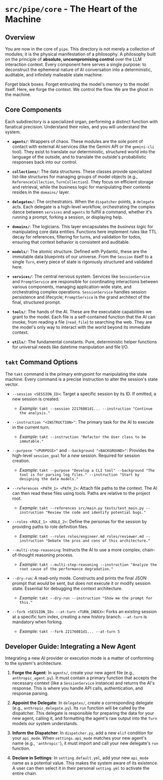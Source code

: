 # `src/pipe/core` - The Heart of the Machine

## Overview

You are now in the core of `pipe`. This directory is not merely a collection of modules; it is the physical manifestation of a philosophy. A philosophy built on the principle of **absolute, uncompromising control** over the LLM interaction context. Every component here serves a single purpose: to deconstruct the ephemeral nature of AI conversation into a deterministic, auditable, and infinitely malleable state machine.

Forget black boxes. Forget entrusting the model's memory to the model itself. Here, we forge the context. We control the flow. We are the ghost in the machine.

## Core Components

Each subdirectory is a specialized organ, performing a distinct function with fanatical precision. Understand their roles, and you will understand the system.

-   **`agents/`**: Wrappers of chaos. These modules are the sole point of contact with external AI services (like the Gemini API or the `gemini-cli` tool). They exist to translate our deterministic, structured world into the language of the outside, and to translate the outside's probabilistic responses back into our control.

-   **`collections/`**: The data structures. These classes provide specialized list-like structures for managing groups of model objects (e.g., `ReferenceCollection`, `TurnCollection`). They focus on efficient storage and retrieval, while the business logic for manipulating their contents resides in the `domains/` layer.

-   **`delegates/`**: The orchestrators. When the `dispatcher` points, a `delegate` acts. Each delegate is a high-level workflow, orchestrating the complex dance between `services` and `agents` to fulfill a command, whether it's running a prompt, forking a session, or displaying help.

-   **`domains/`**: The logicians. This layer encapsulates the *business logic* for manipulating core data entities. Functions here implement rules like TTL decay for references, filtering for turns, and validation for todos, ensuring that context behavior is consistent and auditable.

-   **`models/`**: The atomic structure. Defined with Pydantic, these are the immutable data blueprints of our universe. From the `Session` itself to a single `Turn`, every piece of state is rigorously structured and validated here.

-   **`services/`**: The central nervous system. Services like `SessionService` and `PromptService` are responsible for coordinating interactions between various components, managing application-wide state, and orchestrating complex operations. `SessionService` handles session persistence and lifecycle; `PromptService` is the grand architect of the final, structured prompt.

-   **`tools/`**: The hands of the AI. These are the executable capabilities we grant to the model. Each file is a self-contained function that the AI can invoke, from reading a file (`read_file`) to searching the web. They are the model's only way to interact with the world beyond its immediate context.

-   **`utils/`**: The fundamental constants. Pure, deterministic helper functions for universal needs like datetime manipulation and file I/O.

## `takt` Command Options

The `takt` command is the primary entrypoint for manipulating the state machine. Every command is a precise instruction to alter the session's state vector.

-   `--session <SESSION_ID>`: Target a specific session by its ID. If omitted, a new session is created.
    -   *Example*: `takt --session 22176081d1... --instruction "Continue the analysis."`

-   `--instruction "<INSTRUCTION>"`: The primary task for the AI to execute in the current turn.
    -   *Example*: `takt --instruction "Refactor the User class to be immutable."`

-   `--purpose "<PURPOSE>"` and `--background "<BACKGROUND>"`: Provides the high-level `session_goal` for a *new* session. Required for session creation.
    -   *Example*: `takt --purpose "Develop a CLI tool" --background "The tool is for parsing log files." --instruction "Start by designing the data models."`

-   `--references <PATH_1> <PATH_2>`: Attach file paths to the context. The AI can then read these files using tools. Paths are relative to the project root.
    -   *Example*: `takt --references src/main.py tests/test_main.py --instruction "Review the code and identify potential bugs."`

-   `--roles <ROLE_1> <ROLE_2>`: Define the personas for the session by providing paths to role definition files.
    -   *Example*: `takt --roles roles/engineer.md roles/reviewer.md --instruction "Debate the pros and cons of this architecture."`

-   `--multi-step-reasoning`: Instructs the AI to use a more complex, chain-of-thought reasoning process.
    -   *Example*: `takt --multi-step-reasoning --instruction "Analyze the root cause of the performance degradation."`

-   `--dry-run`: A read-only mode. Constructs and prints the final JSON prompt that *would* be sent, but does not execute it or modify session state. Essential for debugging the context architecture.
    -   *Example*: `takt --dry-run --instruction "Show me the prompt for this."`

-   `--fork <SESSION_ID> --at-turn <TURN_INDEX>`: Forks an existing session at a specific turn index, creating a new history branch. `--at-turn` is mandatory when forking.
    -   *Example*: `takt --fork 22176081d1... --at-turn 5`

## Developer Guide: Integrating a New Agent

Integrating a new AI provider or execution mode is a matter of conforming to the system's architecture.

1.  **Forge the Agent**: In `agents/`, create your new agent file (e.g., `anthropic_agent.py`). It must contain a primary function that accepts the necessary context (like a `SessionService` instance) and returns the AI's response. This is where you handle API calls, authentication, and response parsing.

2.  **Appoint the Delegate**: In `delegates/`, create a corresponding delegate (e.g., `anthropic_delegate.py`). Its `run` function will be called by the dispatcher. This delegate is responsible for preparing the data for your new agent, calling it, and formatting the agent's raw output into the `Turn` models our system understands.

3.  **Inform the Dispatcher**: In `dispatcher.py`, add a new `elif` condition for your `api_mode`. When `settings.api_mode` matches your new agent's name (e.g., `'anthropic'`), it must import and call your new delegate's `run` function.

4.  **Declare in Settings**: In `setting.default.yml`, add your new `api_mode` name as a potential value. This makes the system aware of its existence. A user can then select it in their personal `setting.yml` to activate the entire chain.
